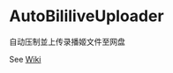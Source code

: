 # AutoBililiveUploader

自动压制並上传录播姬文件至网盘

See [Wiki](https://github.com/lengyanyu258/AutoBililiveUploader/wiki/%E8%AF%B4%E6%98%8E)
